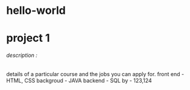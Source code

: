 # hello-world
<h1>project 1 </h1>
<h6>description :</h6>
details of a particular course and the jobs you can apply for.
front end - HTML, CSS
backgroud - JAVA
backend - SQL
by - 123,124
